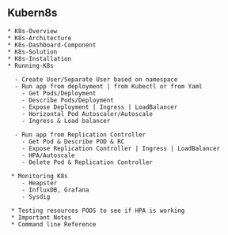 
## Kubern8s


    * K8s-Overview
    * K8s-Architecture
    * K8s-Dashboard-Component
    * K8s-Solution
    * K8s-Installation
    * Running-K8s
    
      - Create User/Separate User based on namespace
      - Run app from deployment | from Kubectl or from Yaml
        - Get Pods/Deployment
        - Describe Pods/Deployment
        - Expose Deployment | Ingress | LoadBalancer
        - Horizontal Pod Autoscaler/Autoscale
        - Ingress & Load balancer

      - Run app from Replication Controller
        - Get Pod & Describe POD & RC
        - Expose Replication Controller | Ingress | LoadBalancer
        - HPA/Autoscale
        - Delete Pod & Replication Controller

     * Monitoring K8s 
        - Heapster
        - InfluxDB, Grafana
        - Sysdig

     * Testing resources PODS to see if HPA is working
     * Important Notes
     * Command line Reference

